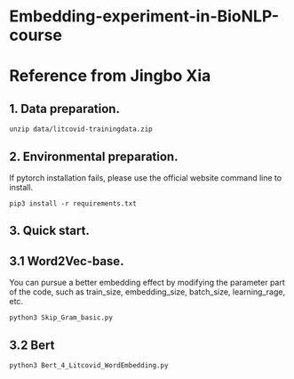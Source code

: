 # Embedding-experiment-in-BioNLP-course

# Reference from Jingbo Xia

## 1. Data preparation. 

```
unzip data/litcovid-trainingdata.zip
```

## 2. Environmental preparation. 
If pytorch installation fails, please use the official website command line to install.
```
pip3 install -r requirements.txt
```

## 3. Quick start. 
## 3.1 Word2Vec-base. 

You can pursue a better embedding effect by modifying the parameter part of the code, such as train_size, embedding_size, batch_size, learning_rage, etc.
```
python3 Skip_Gram_basic.py
```

## 3.2 Bert  
```
python3 Bert_4_Litcovid_WordEmbedding.py
```
